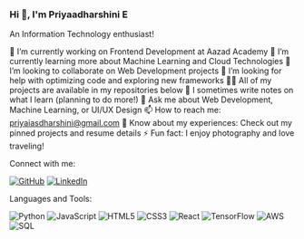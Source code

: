 ### Hi 👋, I'm Priyaadharshini E

An Information Technology enthusiast!

🔭 I’m currently working on Frontend Development at Aazad Academy
🌱 I’m currently learning more about Machine Learning and Cloud Technologies
👯 I’m looking to collaborate on Web Development projects
🤝 I’m looking for help with optimizing code and exploring new frameworks
👨‍💻 All of my projects are available in my repositories below
📝 I sometimes write notes on what I learn (planning to do more!)
💬 Ask me about Web Development, Machine Learning, or UI/UX Design
📫 How to reach me: priyaiasdharshini@gmail.com
📄 Know about my experiences: Check out my pinned projects and resume details
⚡ Fun fact: I enjoy photography and love traveling!

Connect with me:

[![GitHub](https://img.shields.io/badge/GitHub-181717?style=for-the-badge&logo=github&logoColor=white)](https://github.com/priyaiasdharshini/)  [![LinkedIn](https://img.shields.io/badge/LinkedIn-0A66C2?style=for-the-badge&logo=linkedin&logoColor=white)](https://www.linkedin.com/in/priyadharshinie/)

Languages and Tools:

<div align="left">
    <img src="https://img.shields.io/badge/Python-3776AB?style=for-the-badge&logo=python&logoColor=white" alt="Python">
    <img src="https://img.shields.io/badge/JavaScript-F7DF1E?style=for-the-badge&logo=javascript&logoColor=black" alt="JavaScript">
    <img src="https://img.shields.io/badge/HTML5-E34F26?style=for-the-badge&logo=html5&logoColor=white" alt="HTML5">
    <img src="https://img.shields.io/badge/CSS3-1572B6?style=for-the-badge&logo=css3&logoColor=white" alt="CSS3">
    <img src="https://img.shields.io/badge/React-61DAFB?style=for-the-badge&logo=react&logoColor=black" alt="React">
    <img src="https://img.shields.io/badge/TensorFlow-FF6F00?style=for-the-badge&logo=tensorflow&logoColor=white" alt="TensorFlow">
    <img src="https://img.shields.io/badge/AWS-%23FF9900.svg?style=for-the-badge&logo=amazonaws&logoColor=white" alt="AWS">
    <img src="https://img.shields.io/badge/SQL-4479A1?style=for-the-badge&logo=mysql&logoColor=white" alt="SQL">
</div>
